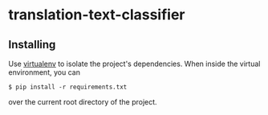 # translation-text-classifier

## Installing
Use [virtualenv](https://virtualenv.pypa.io/en/latest/) to isolate the project's dependencies. When inside the virtual environment, you can 

```
$ pip install -r requirements.txt
```

over the current root directory of the project. 
